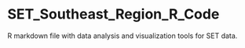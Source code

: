 # SET_Southeast_Region_R_Code
R markdown file with data analysis and visualization tools for SET data.
